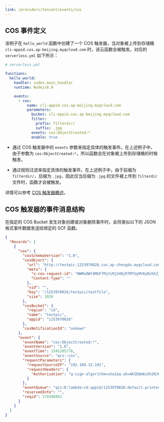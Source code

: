 ```yaml
---
link: /providers/tencent/events/cos
---
```


## COS 事件定义

该例子在 `hello_world` 函数中创建了一个 COS 触发器，当对象被上传到存储桶 `cli-appid.cos.ap-beijing.myqcloud.com` 时，该云函数会被触发。对应的 `serverless.yml` 如下所示：

```yml
# serverless.yml

functions:
  hello_world:
    handler: index.main_handler
    runtime: Nodejs8.9

    events:
      - cos:
          name: cli-appid.cos.ap-beijing.myqcloud.com
          parameters:
            bucket: cli-appid.cos.ap-beijing.myqcloud.com
            filter:
              prefix: filterdir/
              suffix: .jpg
            events: cos:ObjectCreated:*
            enable: true
```

- 通过 COS 触发器中的 `events` 参数来指定具体的触发事件。在上述例子中，由于参数为 `cos:ObjectCreated:*`，所以函数会在对象被上传到存储桶的时候触发。

- 通过规则过滤来指定具体的触发事件。在上述例子中，由于前缀为 `filterdir/`，后缀为 `.jpg`，因此仅当后缀为 `.jpg` 的文件被上传到 `filterdir` 文件时，函数才会被触发。

详情可以参考 [COS 触发器概述](https://cloud.tencent.com/document/product/583/9707)。

## COS 触发器的事件消息结构

在指定的 COS Bucket 发生对象创建或对象删除事件时，会将类似以下的 JSON 格式事件数据发送给绑定的 SCF 函数。

```json
{
  "Records": [
    {
      "cos": {
        "cosSchemaVersion": "1.0",
        "cosObject": {
          "url": "http://testpic-1253970026.cos.ap-chengdu.myqcloud.com/testfile",
          "meta": {
            "x-cos-request-id": "NWMxOWY4MGFfMjViMjU4NjRfMTUyMV8yNzhhZjM=",
            "Content-Type": ""
          },
          "vid": "",
          "key": "/1253970026/testpic/testfile",
          "size": 1029
        },
        "cosBucket": {
          "region": "cd",
          "name": "testpic",
          "appid": "1253970026"
        },
        "cosNotificationId": "unkown"
      },
      "event": {
        "eventName": "cos:ObjectCreated:*",
        "eventVersion": "1.0",
        "eventTime": 1545205770,
        "eventSource": "qcs::cos",
        "requestParameters": {
          "requestSourceIP": "192.168.15.101",
          "requestHeaders": {
            "Authorization": "q-sign-algorithm=sha1&q-ak=AKIDQm6iUh2NJ6jL41tVUis9KpY5Rgv49zyC&q-sign-time=1545205709;1545215769&q-key-time=1545205709;1545215769&q-header-list=host;x-cos-storage-class&q-url-param-list=&q-signature=098ac7dfe9cf21116f946c4b4c29001c2b449b14"
          }
        },
        "eventQueue": "qcs:0:lambda:cd:appid/1253970026:default.printevent.$LATEST",
        "reservedInfo": "",
        "reqid": 179398952
      }
    }
  ]
}
```
